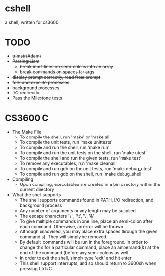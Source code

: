 cshell
======

a shell, written for cs3600


TODO
====
* ~~trimstr(Adam)~~
* ~~Parsing(Liam~~
  * ~~break input lines on semi-colons into an array~~
  * ~~break commands on spaces for args~~
* ~~display prompt correctly, read from prompt~~
* ~~fork and execute processes~~
* background processes
* I/O redirection
* Pass the Milestone tests


CS3600 C 
==============

* The Make File
  * To compile the shell, run 'make' or 'make all'
  * To compile the unit tests, run 'make unittests'
  * To compile and run the shell, run 'make run'
  * To compile and run the unit tests on the shell, run 'make utest'
  * To compile the shell and run the given tests, run 'make test'
  * To remove any executables, run 'make cleanall'
  * To compile and run gdb on the unit tests, run 'make debug\_utest'
  * To compile and run gdb on the shell, run 'make debug\_shell'
* Compiling
  * Upon compiling, executables are created in a bin directory within the current directory 
* What the shell supports
  * The shell supports commands found in PATH, I/O redirection, and background process
  * Any number of arguments or any length may be supplied
  * The escape characters '\ ', '\t', '\\', '\&'
  * To give multiple commands in one line, place an semi-colon after each command. Otherwise, an error will be thrown
  * Although unadvised, you may place extra spaces through the given command(s). They will simply be removed.
  * By default, commands will be run in the foreground. In order to change this for a particular command, place an ampersand(&) at the end of the command (before any semi-colons as well
  * In order to exit the shell, simply type 'exit' and hit enter
  * This shell support interrupts, and so should return to 3600sh when pressing Ctrl+C
  
